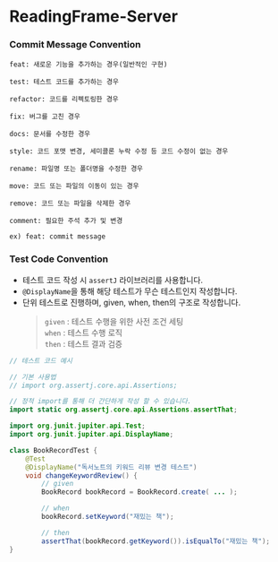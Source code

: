 # ReadingFrame-Server

### Commit Message Convention
```
feat: 새로운 기능을 추가하는 경우(일반적인 구현)

test: 테스트 코드를 추가하는 경우

refactor: 코드를 리펙토링한 경우

fix: 버그를 고친 경우

docs: 문서를 수정한 경우

style: 코드 포맷 변경, 세미콜론 누락 수정 등 코드 수정이 없는 경우

rename: 파일명 또는 폴더명을 수정한 경우

move: 코드 또는 파일의 이동이 있는 경우

remove: 코드 또는 파일을 삭제한 경우

comment: 필요한 주석 추가 및 변경
```

```
ex) feat: commit message
```

### Test Code Convention
- 테스트 코드 작성 시 `assertJ` 라이브러리를 사용합니다.
- `@DisplayName`을 통해 해당 테스트가 무슨 테스트인지 작성합니다.
- 단위 테스트로 진행하며, given, when, then의 구조로 작성합니다.
  > `given` : 테스트 수행을 위한 사전 조건 세팅</br>
  > `when` : 테스트 수행 로직</br>
  > `then` : 테스트 결과 검증

```java
// 테스트 코드 예시

// 기본 사용법
// import org.assertj.core.api.Assertions;

// 정적 import를 통해 더 간단하게 작성 할 수 있습니다.
import static org.assertj.core.api.Assertions.assertThat;

import org.junit.jupiter.api.Test;
import org.junit.jupiter.api.DisplayName;

class BookRecordTest {
    @Test
    @DisplayName("독서노트의 키워드 리뷰 변경 테스트")
    void changeKeywordReview() {
        // given
        BookRecord bookRecord = BookRecord.create( ... );

        // when
        bookRecord.setKeyword("재밌는 책");

        // then
        assertThat(bookRecord.getKeyword()).isEqualTo("재밌는 책");
}
```
